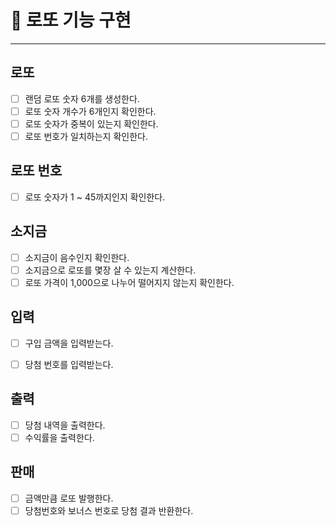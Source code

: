 
# 🎱 로또 기능 구현

---

## 로또

- [ ] 랜덤 로또 숫자 6개를 생성한다.
- [ ] 로또 숫자 개수가 6개인지 확인한다.
- [ ] 로또 숫자가 중복이 있는지 확인한다.
- [ ] 로또 번호가 일치하는지 확인한다.

## 로또 번호

- [ ] 로또 숫자가 1 ~ 45까지인지 확인한다.

## 소지금

- [ ] 소지금이 음수인지 확인한다.
- [ ] 소지금으로 로또를 몇장 살 수 있는지 계산한다.
- [ ] 로또 가격이 1,000으로 나누어 떨어지지 않는지 확인한다.

## 입력

- [ ] 구입 금액을 입력받는다.
- [ ] 당첨 번호를 입력받는다.


## 출력

- [ ] 당첨 내역을 출력한다.
- [ ] 수익률을 출력한다.

## 판매

- [ ] 금액만큼 로또 발행한다.
- [ ] 당첨번호와 보너스 번호로 당첨 결과 반환한다.